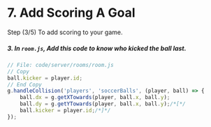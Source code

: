 # 7. Add Scoring A Goal

Step (3/5) To add scoring to your game.

##### 3. In `room.js`, Add this code to know who kicked the ball last.

```javascript
// File: code/server/rooms/room.js
// Copy
ball.kicker = player.id;
// End Copy
g.handleCollision('players', 'soccerBalls', (player, ball) => {
	ball.dx = g.getXTowards(player, ball.x, ball.y);
	ball.dy = g.getYTowards(player, ball.x, ball.y);/*[*/
	ball.kicker = player.id;/*]*/
});
```
